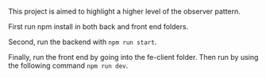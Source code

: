 This project is aimed to highlight a higher level of the observer pattern.

First run npm install in both back and front end folders.

Second, run the backend with `npm run start`. 

Finally, run the front end by going into the fe-client folder.
Then run by using the following command `npm run dev`.
